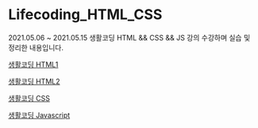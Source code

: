 # Lifecoding_HTML_CSS

2021.05.06 ~ 2021.05.15 생활코딩 HTML && CSS && JS 강의 수강하며 실습 및 정리한 내용입니다.

[생활코딩 HTML1](https://opentutorials.org/course/2039)

[생활코딩 HTML2](https://opentutorials.org/course/3084)

[생활코딩 CSS](https://opentutorials.org/course/3086)

[생활코딩 Javascript](https://opentutorials.org/course/743)
